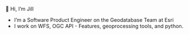 👋 Hi, I’m Jill
  - I’m a Software Product Engineer on the Geodatabase Team at Esri
  - I work on WFS, OGC API - Features, geoprocessing tools, and python.

<!---
jill7072/jill7072 is a ✨ special ✨ repository because its `README.md` (this file) appears on your GitHub profile.
You can click the Preview link to take a look at your changes.
--->
